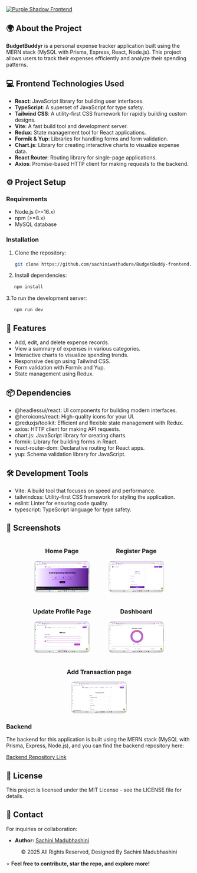 <a href="https://git.io/typing-svg">     
  <img src="https://readme-typing-svg.herokuapp.com?font=Fira+Code&weight=600&size=50&pause=1000&center=true&vCenter=true&color=800080&width=835&height=70&lines=BudgetBuddy+Frontend" alt="Purple Shadow Frontend" />
</a>

## 🌍 About the Project

**BudgetBuddyr** is a personal expense tracker application built using the MERN stack (MySQL with Prisma, Express, React, Node.js). This project allows users to track their expenses efficiently and analyze their spending patterns.

## 💻 Frontend Technologies Used

- **React**: JavaScript library for building user interfaces.
- **TypeScript**: A superset of JavaScript for type safety.
- **Tailwind CSS**: A utility-first CSS framework for rapidly building custom designs.
- **Vite**: A fast build tool and development server.
- **Redux**: State management tool for React applications.
- **Formik & Yup**: Libraries for handling forms and form validation.
- **Chart.js**: Library for creating interactive charts to visualize expense data.
- **React Router**: Routing library for single-page applications.
- **Axios**: Promise-based HTTP client for making requests to the backend.

## ⚙️ Project Setup

### Requirements

- Node.js (>=16.x)
- npm (>=8.x)
- MySQL database

### Installation

1. Clone the repository:

   ```bash
   git clone https://github.com/sachiniwathudura/BudgetBuddy-frontend.git

   ```
2. Install dependencies:
 ```bash
    npm install
```
3.To run the development server:
```bash
   npm run dev
```

## 🚀 Features
- Add, edit, and delete expense records.
- View a summary of expenses in various categories.
- Interactive charts to visualize spending trends.
- Responsive design using Tailwind CSS.
- Form validation with Formik and Yup.
- State management using Redux.

## 📦 Dependencies
- @headlessui/react: UI components for building modern interfaces.
- @heroicons/react: High-quality icons for your UI.
-  @reduxjs/toolkit: Efficient and flexible state management with Redux.
-  axios: HTTP client for making API requests.
-  chart.js: JavaScript library for creating charts.
- formik: Library for building forms in React.
- react-router-dom: Declarative routing for React apps.
- yup: Schema validation library for JavaScript.

## 🛠️ Development Tools
- Vite: A build tool that focuses on speed and performance.
- tailwindcss: Utility-first CSS framework for styling the application.
-  eslint: Linter for ensuring code quality.
- typescript: TypeScript language for type safety.

## 📸 Screenshots
 <div style="display: flex; flex-wrap: wrap; justify-content: center; gap: 16px; text-align: center;">
  <div style="flex: 1 1 calc(40% - 16px); max-width: calc(40% - 16px);">
    <h3>Home Page</h3>
    <img src="src/assets/images/homepage.png" alt="home page" style="width: 80%; height: auto; border: 1px solid #ccc; border-radius: 8px;">
  </div>
  <div style="flex: 1 1 calc(40% - 16px); max-width: calc(40% - 16px);">
    <h3>Register Page</h3>
    <img src="src/assets/images/signuppage.png" alt="signup" style="width: 80%; height: auto; border: 1px solid #ccc; border-radius: 8px;">
  </div>
<div style="flex: 1 1 calc(40% - 16px); max-width: calc(40% - 16px);">
    <h3>Update Profile Page</h3>
    <img src="src/assets/images/updateprofilepage.png" alt="update profile" style="width: 80%; height: auto; border: 1px solid #ccc; border-radius: 8px;">
  </div>
<div style="flex: 1 1 calc(40% - 16px); max-width: calc(40% - 16px);">
    <h3>Dashboard</h3>
    <img src="src/assets/images/dashboard.png" alt="dashboard" style="width: 80%; height: auto; border: 1px solid #ccc; border-radius: 8px;">
  </div>
<div style="flex: 1 1 calc(40% - 16px); max-width: calc(40% - 16px);">
    <h3>Add Transaction page</h3>
    <img src="src/assets/images/transactionpage.png" alt="add transaction" style="width: 80%; height: auto; border: 1px solid #ccc; border-radius: 8px;">
  </div>
</div>


### Backend

The backend for this application is built using the MERN stack (MySQL with Prisma, Express, Node.js), and you can find the backend repository here:

[Backend Repository Link](https://github.com/sachiniwathudura/BudgetBuddy-backend.git)

## 📝 License
This project is licensed under the MIT License - see the LICENSE file for details.


## 📧 Contact

For inquiries or collaboration:
- **Author:** [Sachini Madubhashini](https://github.com/sachiniwathudura)

<div align="center">
    © 2025 All Rights Reserved, Designed By Sachini Madubhashini
</div>


⭐ **Feel free to contribute, star the repo, and explore more!**